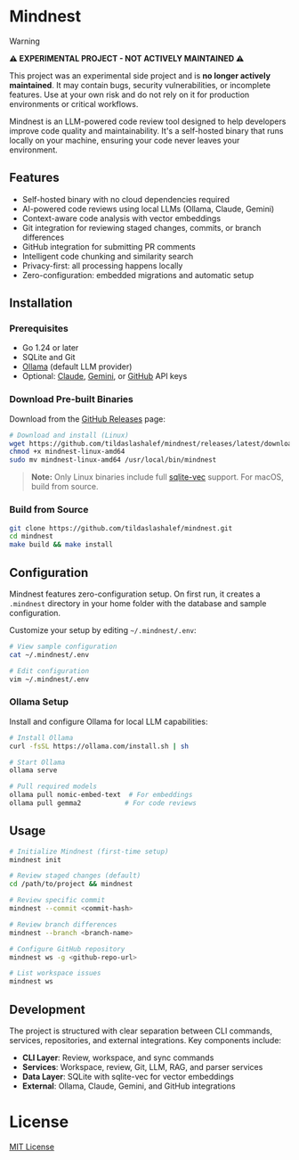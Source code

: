 # Mindnest

> [!WARNING]
> **⚠️ EXPERIMENTAL PROJECT - NOT ACTIVELY MAINTAINED ⚠️**
> 
> This project was an experimental side project and is **no longer actively maintained**. It may contain bugs, security vulnerabilities, or incomplete features. Use at your own risk and do not rely on it for production environments or critical workflows.


Mindnest is an LLM-powered code review tool designed to help developers improve code quality and maintainability. It's a self-hosted binary that runs locally on your machine, ensuring your code never leaves your environment.

## Features

- Self-hosted binary with no cloud dependencies required
- AI-powered code reviews using local LLMs (Ollama, Claude, Gemini)
- Context-aware code analysis with vector embeddings
- Git integration for reviewing staged changes, commits, or branch differences
- GitHub integration for submitting PR comments
- Intelligent code chunking and similarity search
- Privacy-first: all processing happens locally
- Zero-configuration: embedded migrations and automatic setup

## Installation

### Prerequisites

- Go 1.24 or later
- SQLite and Git
- [Ollama](https://github.com/ollama/ollama) (default LLM provider)
- Optional: [Claude](https://console.anthropic.com/), [Gemini](https://aistudio.google.com/apikey), or [GitHub](https://github.com) API keys

### Download Pre-built Binaries

Download from the [GitHub Releases](https://github.com/tildaslashalef/mindnest/releases) page:

```bash
# Download and install (Linux)
wget https://github.com/tildaslashalef/mindnest/releases/latest/download/mindnest-linux-amd64
chmod +x mindnest-linux-amd64
sudo mv mindnest-linux-amd64 /usr/local/bin/mindnest
```

> **Note:** Only Linux binaries include full [sqlite-vec](https://github.com/asg017/sqlite-vec) support. For macOS, build from source.

### Build from Source

```bash
git clone https://github.com/tildaslashalef/mindnest.git
cd mindnest
make build && make install
```

## Configuration

Mindnest features zero-configuration setup. On first run, it creates a `.mindnest` directory in your home folder with the database and sample configuration.

Customize your setup by editing `~/.mindnest/.env`:

```bash
# View sample configuration
cat ~/.mindnest/.env

# Edit configuration
vim ~/.mindnest/.env
```

### Ollama Setup

Install and configure Ollama for local LLM capabilities:

```bash
# Install Ollama
curl -fsSL https://ollama.com/install.sh | sh

# Start Ollama
ollama serve

# Pull required models
ollama pull nomic-embed-text  # For embeddings
ollama pull gemma2           # For code reviews
```

## Usage

```bash
# Initialize Mindnest (first-time setup)
mindnest init

# Review staged changes (default)
cd /path/to/project && mindnest

# Review specific commit
mindnest --commit <commit-hash>

# Review branch differences
mindnest --branch <branch-name>

# Configure GitHub repository
mindnest ws -g <github-repo-url>

# List workspace issues
mindnest ws
```

## Development

The project is structured with clear separation between CLI commands, services, repositories, and external integrations. Key components include:

- **CLI Layer**: Review, workspace, and sync commands
- **Services**: Workspace, review, Git, LLM, RAG, and parser services
- **Data Layer**: SQLite with sqlite-vec for vector embeddings
- **External**: Ollama, Claude, Gemini, and GitHub integrations


# License

[MIT License](LICENSE)
